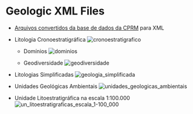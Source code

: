 # Geologic XML Files

 - [Arquivos convertidos da base de dados da CPRM](http://geosgb.cprm.gov.br/geosgb/manuais.html
) para XML

 - Litologia Cronoestratigráfica
    ![cronoestratigrafico](https://user-images.githubusercontent.com/53950449/120333380-03eb5680-c2c6-11eb-93a8-81b39bb89534.png)

   - Domínios
   ![dominios](https://user-images.githubusercontent.com/53950449/120333313-f2a24a00-c2c5-11eb-93a2-918d9ef48c6c.png)

   - Geodiversidade
  ![geodiversidade](https://user-images.githubusercontent.com/53950449/120333325-f635d100-c2c5-11eb-9936-83385c7e91ae.png)
 
  - Litologias Simplificadas 
  ![geologia_simplificada](https://user-images.githubusercontent.com/53950449/120333771-67758400-c2c6-11eb-94db-e5970162103d.png)

   - Unidades Geológicas Ambientais
   ![unidades_geologicas_ambientais](https://user-images.githubusercontent.com/53950449/120333819-74927300-c2c6-11eb-9de9-dfd6a1f1850e.png)

   
   - Unidade Litoestratigráfica na escala 1:100.000
  ![un_litoestratigraficas_escala_1-100_000](https://user-images.githubusercontent.com/53950449/120333840-79efbd80-c2c6-11eb-92fb-3793b352c03d.png)


